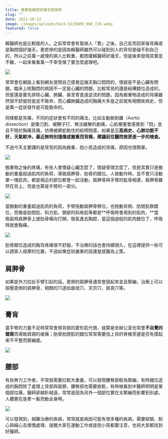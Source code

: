 ```yaml
---
title: 搬重後胸悶背痛怎麼辦呢
slug: ""
date: 2021-10-12
image: /images/uploads/back-5125809_960_720.webp
featured: false
---
```

賴醫師也是比較瘦的人，之前常常會有幫病人「喬」之後，自己反而回家後背痛或是胸悶個好幾天，更悲慘的是因為賴醫師雖然可以碰到別人的背但是碰不到自己的，所以之前萬一處理的病人比較重，都困擾賴醫師好幾天，但是後來發現其實並不難，一起來看看萬一不幸受傷了要怎麼處理吧。

![](/images/uploads/back-5125809_960_720.webp)

常常會在網路上看到網友提問自己感覺這幾天胸口悶悶的，懷疑是不是心臟有問題，臨床上呢胸悶的病因不一定是心臟的問題，比較常見的還是結構錯位造成的，但是還是要先排除心臟、肺臟、甚至胃食道逆流的問題，因為搬重物造成的背痛雖然很不舒服但是並不致命，而心臟肺臟造成的胸痛大多是之前就有相關疾病史，但是萬一症狀發作是可能致命的。

同樣都是背痛，不同的症狀會有不同的痛法，比如主動脈剝離（Aortic dissection）是像刀割、被鞭子打、無法緩解的劇痛，心肌梗塞會感覺到「悶」並且不限於胸痛背痛，彷彿被蟒蛇勒住的絞榨悶感，如果是**三高病史、心肺功能不好，天氣較冷，最近無特別撞傷或搬重而背痛，建議前往醫院做更進一步的檢查。** 

不過今天主要講的是常見的因為搬重、抱小孩造成的背痛，原因也很簡單。

![](/images/uploads/肩膀背部-221x300.jpg)

搬重物之後的疼痛，有些人會懷疑心臟怎麼了，懷疑骨頭怎麼了，但是其實只是搬動的重量超過肌肉的負荷，導致肩胛骨、肋骨的錯位。人做動作時，並不會只活動單一塊肌肉，都是相近的部位都會一起活動，肩胛骨與手臂的肱骨相連，肩胛骨雖然在背上，但是也算是手臂的一部分。

![](/images/uploads/人体骨骼系统附肢骨骼解剖学.jpg)

當搬動的重量超過肌肉的負荷，手臂拖動肩胛骨移位，也拖動背側、肋間肌群錯位，而像是肋間肌、斜方肌、頸部的斜角肌等都是**呼吸時會用到的肌肉，**當吸氣時肩胛骨上提肋骨橫向打開，吸氣進去胸腔，當這個過程的肌肉錯位了，呼吸時就會胸痛。

![](/images/uploads/會呼吸的痛.png)

肋骨錯位造成的胸背疼痛很不舒服，不治療的話也會持續很久，在這裡提供一些可以請家人按摩的位置，不過如果症狀嚴重的話還是就醫為上策。

## 肩胛骨

如果是外力拉扯手臂引起的話，患側的肩胛骨通常會鼓起來並且緊繃，治療上可以按壓患側的肩胛骨，相關的穴道如曲垣穴、天宗穴、肩真穴等。

![](/images/uploads/曲垣.jpg)

## 膏肓

當手臂的力量不足時常常會用背部的菱形肌代償，就算是坐辦公室也常會**不自覺的聳肩**而導致肩頸的痠痛；肋骨肋間肌的錯位常常需要找上背的脊椎旁邊是否有摸起來不平整而緊繃處。

![](/images/uploads/IMG_0116-e1567498612124-225x300.jpg)



## 腰部

有些勞力工作者，平常就需要扛較大重量，可以發現腰臀部較為緊繃，有時錯位造成的胸悶除了處理上背部與肩膀，腰臀部也需要放鬆，有時候看到中醫師明明是某個部位痛，醫師卻越針越遠，常常是因為另外一個部位實在太緊繃而影響到別處，人體實在是牽一髮而動全身啊。



![](/images/uploads/背部.jpg)



可以發現到，越難治療的疾病，常常就是病因可能有很多種的疾病，需要經驗、耐心與細心去慢慢處理，提醒大家在運動工作或是抱小孩都要注意，也祝大家都找到好醫師。